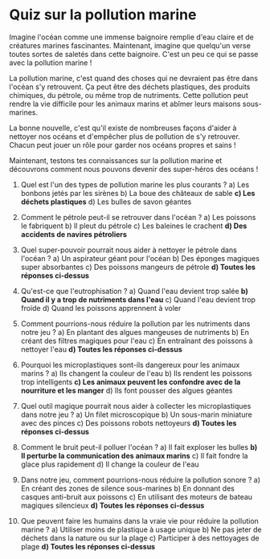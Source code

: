 # Quiz sur la pollution marine

Imagine l'océan comme une immense baignoire remplie d'eau claire et de créatures marines fascinantes. Maintenant, imagine que quelqu'un verse toutes sortes de saletés dans cette baignoire. C'est un peu ce qui se passe avec la pollution marine !

La pollution marine, c'est quand des choses qui ne devraient pas être dans l'océan s'y retrouvent. Ça peut être des déchets plastiques, des produits chimiques, du pétrole, ou même trop de nutriments. Cette pollution peut rendre la vie difficile pour les animaux marins et abîmer leurs maisons sous-marines.

La bonne nouvelle, c'est qu'il existe de nombreuses façons d'aider à nettoyer nos océans et d'empêcher plus de pollution de s'y retrouver. Chacun peut jouer un rôle pour garder nos océans propres et sains !

Maintenant, testons tes connaissances sur la pollution marine et découvrons comment nous pouvons devenir des super-héros des océans !

1. Quel est l'un des types de pollution marine les plus courants ?
   a) Les bonbons jetés par les sirènes
   b) La boue des châteaux de sable
   **c) Les déchets plastiques**
   d) Les bulles de savon géantes

2. Comment le pétrole peut-il se retrouver dans l'océan ?
   a) Les poissons le fabriquent
   b) Il pleut du pétrole
   c) Les baleines le crachent
   **d) Des accidents de navires pétroliers**

3. Quel super-pouvoir pourrait nous aider à nettoyer le pétrole dans l'océan ?
   a) Un aspirateur géant pour l'océan
   b) Des éponges magiques super absorbantes
   c) Des poissons mangeurs de pétrole
   **d) Toutes les réponses ci-dessus**

4. Qu'est-ce que l'eutrophisation ?
   a) Quand l'eau devient trop salée
   **b) Quand il y a trop de nutriments dans l'eau**
   c) Quand l'eau devient trop froide
   d) Quand les poissons apprennent à voler

5. Comment pourrions-nous réduire la pollution par les nutriments dans notre jeu ?
   a) En plantant des algues mangeuses de nutriments
   b) En créant des filtres magiques pour l'eau
   c) En entraînant des poissons à nettoyer l'eau
   **d) Toutes les réponses ci-dessus**

6. Pourquoi les microplastiques sont-ils dangereux pour les animaux marins ?
   a) Ils changent la couleur de l'eau
   b) Ils rendent les poissons trop intelligents
   **c) Les animaux peuvent les confondre avec de la nourriture et les manger**
   d) Ils font pousser des algues géantes

7. Quel outil magique pourrait nous aider à collecter les microplastiques dans notre jeu ?
   a) Un filet microscopique
   b) Un sous-marin miniature avec des pinces
   c) Des poissons robots nettoyeurs
   **d) Toutes les réponses ci-dessus**

8. Comment le bruit peut-il polluer l'océan ?
   a) Il fait exploser les bulles
   **b) Il perturbe la communication des animaux marins**
   c) Il fait fondre la glace plus rapidement
   d) Il change la couleur de l'eau

9. Dans notre jeu, comment pourrions-nous réduire la pollution sonore ?
   a) En créant des zones de silence sous-marines
   b) En donnant des casques anti-bruit aux poissons
   c) En utilisant des moteurs de bateau magiques silencieux
   **d) Toutes les réponses ci-dessus**

10. Que peuvent faire les humains dans la vraie vie pour réduire la pollution marine ?
    a) Utiliser moins de plastique à usage unique
    b) Ne pas jeter de déchets dans la nature ou sur la plage
    c) Participer à des nettoyages de plage
    **d) Toutes les réponses ci-dessus**
